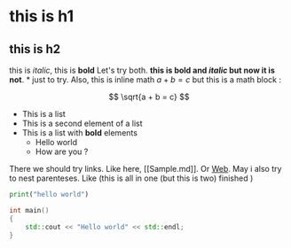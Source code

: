 # this is h1 
## this is h2 

this is *italic*, this is **bold** Let's try both. **this is bold and _italic_ but now it is not**. \* just to try. Also, this is inline math $a + b = c$ but this is a math block :

$$
\sqrt{a + b = c}
$$

- This is a list 
- This is a second element of a list
- This is a list with __bold__ elements
    - Hello world 
    - How are you ?

There we should try links. Like here, [[Sample.md]]. Or [Web](https://www.youtube.com/watch?v=dQw4w9WgXcQ).
May i also try to nest parenteses. Like (this is all in one (but this is two) finished )

```python 
print("hello world")
```

```cpp 
int main()
{
    std::cout << "Hello world" << std::endl;
}
```
